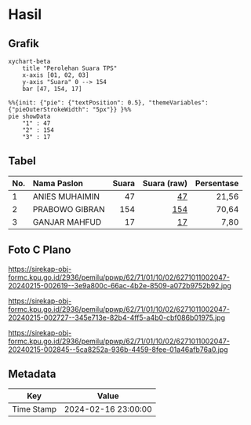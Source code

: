 # Hasil

## Grafik

```mermaid
xychart-beta
    title "Perolehan Suara TPS"
    x-axis [01, 02, 03]
    y-axis "Suara" 0 --> 154
    bar [47, 154, 17]
```

```mermaid
%%{init: {"pie": {"textPosition": 0.5}, "themeVariables": {"pieOuterStrokeWidth": "5px"}} }%%
pie showData
    "1" : 47
    "2" : 154
    "3" : 17
```

## Tabel

| No. | Nama Paslon    | Suara | Suara (raw) | Persentase |
|:--- |:-------------- | -----:| -----------:| ----------:|
| 1   | ANIES MUHAIMIN | 47    | [47][p-1]   | 21,56      |
| 2   | PRABOWO GIBRAN | 154   | [154][p-2]  | 70,64      |
| 3   | GANJAR MAHFUD  | 17    | [17][p-3]   | 7,80       |


[p-1]: https://github.com/gigit-pemilu/pemilu-2024-62-kalimantan-tengah/blob/main/pilpres/hitung-suara/sub/62-kalimantan-tengah/sub/71-kota-palangkaraya/sub/01-pahandut/sub/1002-panarung/sub/047-tps/sub/paslon-1.txt
[p-2]: https://github.com/gigit-pemilu/pemilu-2024-62-kalimantan-tengah/blob/main/pilpres/hitung-suara/sub/62-kalimantan-tengah/sub/71-kota-palangkaraya/sub/01-pahandut/sub/1002-panarung/sub/047-tps/sub/paslon-2.txt
[p-3]: https://github.com/gigit-pemilu/pemilu-2024-62-kalimantan-tengah/blob/main/pilpres/hitung-suara/sub/62-kalimantan-tengah/sub/71-kota-palangkaraya/sub/01-pahandut/sub/1002-panarung/sub/047-tps/sub/paslon-3.txt

## Foto C Plano

https://sirekap-obj-formc.kpu.go.id/2936/pemilu/ppwp/62/71/01/10/02/6271011002047-20240215-002619--3e9a800c-66ac-4b2e-8509-a072b9752b92.jpg

https://sirekap-obj-formc.kpu.go.id/2936/pemilu/ppwp/62/71/01/10/02/6271011002047-20240215-002727--345e713e-82b4-4ff5-a4b0-cbf086b01975.jpg

https://sirekap-obj-formc.kpu.go.id/2936/pemilu/ppwp/62/71/01/10/02/6271011002047-20240215-002845--5ca8252a-936b-4459-8fee-01a46afb76a0.jpg


## Metadata

| Key        | Value               |
| ---------- | ------------------- |
| Time Stamp | 2024-02-16 23:00:00 |



